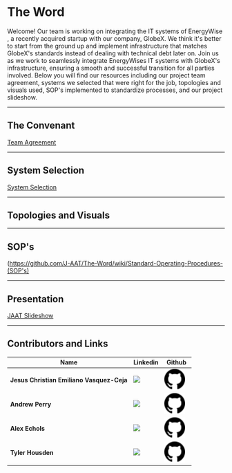 # **The Word**

Welcome! Our team is working on integrating the IT systems of EnergyWise , a recently acquired startup with our company, GlobeX. We think it's better to start from the ground up and implement infrastructure that matches GlobeX's standards instead of dealing with technical debt later on. Join us as we work to seamlessly integrate EnergyWises IT systems with GlobeX's infrastructure, ensuring a smooth and successful transition for all parties involved.
Below you will find our resources including our project team agreement, systems we selected that were right for the job, topologies and visuals used, SOP's implemented to standardize processes, and our project slideshow.

---
## **The Convenant**
[Team Agreement](https://docs.google.com/document/d/1aVES3ZVwh4EzQGpnUk2K1_O788iHrKfyf7oHZUNd4UI/edit?usp=sharing)

--- 
## **System Selection**

[System Selection](https://docs.google.com/document/d/1CnhfsfXCUtka3dMWNtoU2KaqHpnctAMXYau3gMbxQnQ/edit?usp=sharing)

---

## **Topologies and Visuals**



---

## **SOP's**
(https://github.com/J-AAT/The-Word/wiki/Standard-Operating-Procedures-(SOP's)

---
## **Presentation**

[JAAT Slideshow](https://docs.google.com/presentation/d/1kFv8ElkS5DOaaoQwXFb90VizjtuPNiA90Po6qG7bwrc/edit?usp=sharing)

---
## **Contributors and Links**
| Name     | Linkedin       | Github | 
| -------- | -------------- | -------|
| **Jesus Christian Emiliano Vasquez-Ceja** |<a href="https://www.linkedin.com/in/jesus-ceja-013b20263/" target=" _blank" rel="noopenernoreferrer"><img height="38" src="https://brand.linkedin.com/content/dam/me/business/en-us/amp/brand-site/v2/bg/LI-Bug.svg.original.svg"></a>&nbsp;&nbsp; |<a href="https://github.com/JesusCEVC" target=" _blank" rel="noopenernoreferrer"><img width="48" height="48" src="https://github.com/J-AAT/The-Word/blob/main/github.svg"></a>&nbsp;&nbsp;  |
| **Andrew Perry** | <a href="https://www.linkedin.com/in/andrew-perry-0998b7263/" target=" _blank" rel="noopenernoreferrer"><img height="38" src="https://brand.linkedin.com/content/dam/me/business/en-us/amp/brand-site/v2/bg/LI-Bug.svg.original.svg"></a>&nbsp;&nbsp; |<a href="https://github.com/Perryandr" target=" _blank" rel="noopenernoreferrer"><img width="48" height="48" src="https://github.com/J-AAT/The-Word/blob/main/github.svg"></a>&nbsp;&nbsp;  |
| **Alex Echols** | <a href="https://www.linkedin.com/in/alexander88echols/" target=" _blank" rel="noopenernoreferrer"><img height="38" src="https://brand.linkedin.com/content/dam/me/business/en-us/amp/brand-site/v2/bg/LI-Bug.svg.original.svg"></a>&nbsp;&nbsp; |<a href="https://github.com/R00sterGuy" target=" _blank" rel="noopenernoreferrer"><img width="48" height="48" src="https://github.com/J-AAT/The-Word/blob/main/github.svg"></a>&nbsp;&nbsp;  |
| **Tyler Housden** | <a href="https://www.linkedin.com/in/tyler-housden/" target=" _blank" rel="noopenernoreferrer"><img height="38" src="https://brand.linkedin.com/content/dam/me/business/en-us/amp/brand-site/v2/bg/LI-Bug.svg.original.svg"></a>&nbsp;&nbsp; |<a href="https://github.com/Thousden053" target=" _blank" rel="noopenernoreferrer"><img width="48" height="48" src="https://github.com/J-AAT/The-Word/blob/main/github.svg"></a>&nbsp;&nbsp;  |

